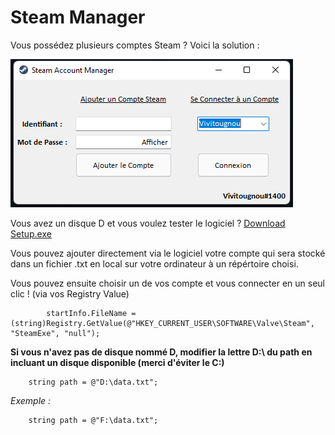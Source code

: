 # Steam Manager
Vous possédez plusieurs comptes Steam ? Voici la solution :

![Screenshot](image.png) 

Vous avez un disque D et vous voulez tester le logiciel ? [Download Setup.exe](https://github.com/Vivitougnou/steam-manager/blob/main/Steam%20Account%20Manager.exe)

Vous pouvez ajouter directement via le logiciel votre compte qui sera stocké dans un fichier .txt en local sur votre ordinateur à un répértoire choisi.

Vous pouvez ensuite choisir un de vos compte et vous connecter en un seul clic ! (via vos Registry Value)

            startInfo.FileName = (string)Registry.GetValue(@"HKEY_CURRENT_USER\SOFTWARE\Valve\Steam", "SteamExe", "null");
            
            


__Si vous n'avez pas de disque nommé D, modifier la lettre D:\ du path en incluant un disque disponible (merci d'éviter le C:\)__

        string path = @"D:\data.txt";
       
*Exemple :*

        string path = @"F:\data.txt";
